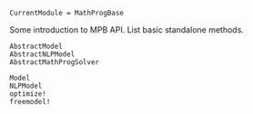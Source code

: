
```@meta
CurrentModule = MathProgBase
```

Some introduction to MPB API. List basic standalone methods.

```@docs
AbstractModel
AbstractNLPModel
AbstractMathProgSolver
```


```@docs
Model
NLPModel
optimize!
freemodel!
```
